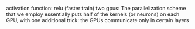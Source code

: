 
activation function: relu (faster train)
two gpus: 
The parallelization scheme that we employ essentially puts half of the kernels (or neurons) on each GPU, with one additional trick: the GPUs communicate only in certain layers
